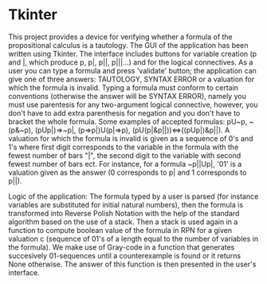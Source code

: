 # Tkinter
This project provides a device for verifying whether a formula of the propositional calculus is a tautology. The GUI of the
application has been written using Tkinter. The interface includes buttons for variable creation (p and |, which produce p, p|, p||, p|||...) and for the logical connectives. As a user you can type a formula and press 'validate' button; the application can give one of three answers: TAUTOLOGY, SYNTAX ERROR or a valuation for which the formula is invalid.
Typing a formula must conform to certain conventions (otherwise the answer will be SYNTAX ERROR), namely you must use parentesis for any 
two-argument logical connective, however, you don't have to add extra parenthesis for negation and you don't have to bracket the whole formula. Some examples of accepted formulas: pU~p, ~(p&~p), (pUp|)=>~p|, (p=>p|)U(p|=>p), (pU(p|&p||))<=>((pUp|)&p||). 
A valuation for which the formula is invalid is given as a sequence of 0's and 1's where first digit corresponds to the variable in the formula with the fewest number of bars "|", the second digit to the variable with second fewest number of bars ect.
For instance, for a formula ~p||Up|, '01' is a valuation given as the answer (0 corresponds to p| and 1 corresponds to p||).

Logic of the application:
The formula typed by a user is parsed (for instance variables are substituted for initial natural numbers), then the formula is transformed
into Reverse Polish Notation with the help of the standard algorithm based on the use of a stack. Then a stack is used again in a function to compute boolean value of the formula in RPN for a given valuation c (sequence of 01's of a length equal to the number of variables in the formula). We make use of Gray-code in a function that generates succesively 01-sequences until a counterexample is found or it returns None otherwise. The answer of this function is then presented in the user's interface.
